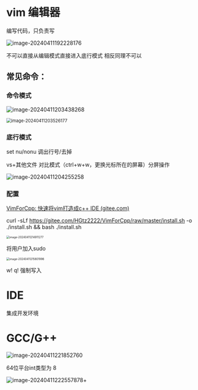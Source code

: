 # vim 编辑器

编写代码，只负责写 

![image-20240411192228176](C:\Users\30780\AppData\Roaming\Typora\typora-user-images\image-20240411192228176.png)

不可以直接从编辑模式直接进入底行模式 相反同理不可以

##  常见命令：

### 命令模式

![image-20240411203438268](C:\Users\30780\AppData\Roaming\Typora\typora-user-images\image-20240411203438268.png)

<img src="C:\Users\30780\AppData\Roaming\Typora\typora-user-images\image-20240411203526177.png" alt="image-20240411203526177" style="zoom:80%;" />

### 底行模式

set nu/nonu 调出行号/去掉

vs+其他文件  对比模式（ctrl+w+w，更换光标所在的屏幕）分屏操作

![image-20240411204255258](C:\Users\30780\AppData\Roaming\Typora\typora-user-images\image-20240411204255258.png)

### 配置

[VimForCpp: 快速将vim打造成c++ IDE (gitee.com)](https://gitee.com/HGtz2222/VimForCpp?_from=gitee_search)

curl -sLf https://gitee.com/HGtz2222/VimForCpp/raw/master/install.sh -o ./install.sh && bash ./install.sh



<img src="C:\Users\30780\AppData\Roaming\Typora\typora-user-images\image-20240411214911277.png" alt="image-20240411214911277" style="zoom:50%;" />

将用户加入sudo

<img src="C:\Users\30780\AppData\Roaming\Typora\typora-user-images\image-20240411215801996.png" alt="image-20240411215801996" style="zoom:50%;" />

w!    q!  强制写入



# IDE

集成开发环境



# GCC/G++

![image-20240411221852760](C:\Users\30780\AppData\Roaming\Typora\typora-user-images\image-20240411221852760.png)

64位平台int类型为 8 

![image-20240411222557878](C:\Users\30780\AppData\Roaming\Typora\typora-user-images\image-20240411222557878.png)+